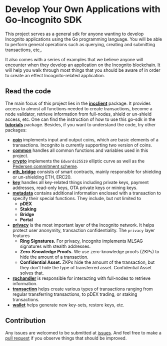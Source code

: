 # Develop Your Own Applications with Go-Incognito SDK

This project serves as a general sdk for anyone wanting to develop Incognito applications using the Go programming language. You will be able to perform general operations such as querying, creating and submitting transactions, etc,.

It also comes with a series of examples that we believe anyone will encounter when they develop an application on the Incognito blockchain. It will help you walk through most things that you should be aware of in order to create an effect Incognito-related application.

## Read the code
The main focus of this project lies in the [**incclient**](../../../incclient) package. It provides access to almost all functions needed to create transactions,
  become a node validator, retrieve information from full-nodes, shield or un-shield access, etc. One can find the instruction of how to use this go-sdk in the [**tutorials**](../../../tutorials) package.
Besides, if you want to understand the code, try other packages:

* [**coin**](../../../coin) implements input and output coins, which are basic elements of a transactions. Incognito is currently supporting two version of coins.
* [**common**](../../../common) handles all common functions and variables used in this project.
* [**crypto**](../../../crypto) implements the `Edwards25519` elliptic curve as well as the [Pedersen commitment scheme](https://en.wikipedia.org/wiki/Commitment_scheme).
* [**eth_bridge**](../../../eth_bridge) consists of smart contracts, mainly responsible for shielding or un-shielding ETH, ERC20.
* [**key**](../../../key) handles all key-related things including private keys, payment addresses, read-only keys, OTA private keys or mining keys.
* [**metadata**](../../../metadata) contains additional information enclosed with a transaction to specify their special functions. They include, but not limited to
  * **pDEX**
  * **Staking**
  * **Bridge**
  * **Portal**
* [**privacy**](../../../privacy) is the most important layer of the Incognito network. It helps protect user anonymity, transaction confidentiality. The `privacy` layer features
  * **Ring Signatures.** For privacy, Incognito implements MLSAG signatures with stealth addresses.
  * **Zero-Knowledge Proofs.** We use zero-knowledge proofs (ZKPs) to hide the amount of a transaction.
  * **Confidential Asset.** ZKPs hide the amount of the transaction, but they don't hide the type of transferred asset. Confidential Asset solves that.
* [**rpchandler**](../../../rpchandler) is responsible for interacting with full-nodes to retrieve information.
* [**transaction**](../../../transaction) helps create various types of transactions ranging from regular transferring transactions, to pDEX trading, or staking transactions.
* [**wallet**](../../../wallet) helps generate new key-sets, restore keys, etc.

## Contribution
Any issues are welcomed to be submitted at [issues](https://github.com/incognitochain/go-incognito-sdk-v2/issues). And feel free to make a [pull request](https://github.com/incognitochain/go-incognito-sdk-v2/pulls) if you observe things that should be improved.
